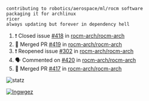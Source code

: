 ```
contributing to robotics/aerospace/ml/rocm software
packaging it for archlinux
ricer
always updating but forever in dependency hell
```

<!--START_SECTION:activity-->
1. ❗️ Closed issue [#418](https://github.com//rocm-arch/rocm-arch/issues/418) in [rocm-arch/rocm-arch](https://github.com//rocm-arch/rocm-arch)
2. 🎉 Merged PR [#419](https://github.com//rocm-arch/rocm-arch/pull/419) in [rocm-arch/rocm-arch](https://github.com//rocm-arch/rocm-arch)
3. ❗️ Reopened issue [#302](https://github.com//rocm-arch/rocm-arch/issues/302) in [rocm-arch/rocm-arch](https://github.com//rocm-arch/rocm-arch)
4. 🗣 Commented on [#420](https://github.com//rocm-arch/rocm-arch/issues/420) in [rocm-arch/rocm-arch](https://github.com//rocm-arch/rocm-arch)
5. 🎉 Merged PR [#417](https://github.com//rocm-arch/rocm-arch/pull/417) in [rocm-arch/rocm-arch](https://github.com//rocm-arch/rocm-arch)
<!--END_SECTION:activity-->


![statz](https://github-readme-stats.vercel.app/api?username=acxz&include_all_commits=true&show_icons=true)

[![lngwgez](https://github-readme-stats.vercel.app/api/top-langs/?username=acxz&layout=compact)](https://github.com/acxz/github-readme-stats)


<!--
**acxz/acxz** is a ✨ _special_ ✨ repository because its `README.md` (this file) appears on your GitHub profile.

Here are some ideas to get you started:

- 🔭 I’m currently working on ...
- 🌱 I’m currently learning ...
- 👯 I’m looking to collaborate on ...
- 🤔 I’m looking for help with ...
- 💬 Ask me about ...
- 📫 How to reach me: ...
- 😄 Pronouns: ...
- ⚡ Fun fact: ...
-->
